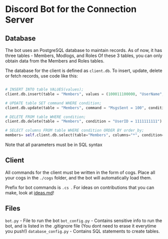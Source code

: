 # Discord Bot for the Connection Server

## Database
The bot uses an PostgreSQL database to maintain records. As of now, it has three tables - Members, Modlogs, and Roles
Of these 3 tables, you can only obtain data from the Members and Roles tables. 

The database for the client is defined as `client.db`. To insert, update, delete or fetch records, use code like this:
```py

# INSERT INTO table VALUES(values);
client.db.insert(table = "Members", values = (100011100000, "UserName", 0, 0))

# UPDATE table SET command WHERE condition;
client.db.update(table = "Members", command = "MsgsSent = 100", condition = "UserID = 11111111111")

# DELETE FROM table WHERE condition;
client.db.delete(table = "Members", condition = "UserID = 1111111111")

# SELECT columns FROM table WHERE condition ORDER BY order_by;
members= self.client.db.select(table="Members", columns="*", condition=f"UserID = 11100011", order_by="MsgsSent")
```
Note that all parameters must be in SQL syntax

## Client

All commands for the client must be written in the form of cogs. Place all your cogs in the `./cogs` folder, and the bot will automatically load them.

Prefix for bot commands is `.cs `. For ideas on contributions that you can make, look at [ideas.md](./ideas.md)!

## Files

`bot.py` - File to run the bot
`bot_config.py` - Contains sensitive info to run the bot, and is listed in the .gitignore file (You dont need to erase it everytime you push!)
`database_config.py` - Contains SQL statements to create tables.